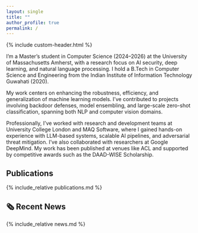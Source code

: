 ```yaml
---
layout: single
title: ""
author_profile: true
permalink: /
---
```



{% include custom-header.html %}

I’m a Master’s student in Computer Science (2024–2026) at the University of Massachusetts Amherst, with a research focus on AI security, deep learning, and natural language processing. I hold a B.Tech in Computer Science and Engineering from the Indian Institute of Information Technology Guwahati (2020).

My work centers on enhancing the robustness, efficiency, and generalization of machine learning models. I’ve contributed to projects involving backdoor defenses, model ensembling, and large-scale zero-shot classification, spanning both NLP and computer vision domains.

Professionally, I’ve worked with research and development teams at University College London and MAQ Software, where I gained hands-on experience with LLM-based systems, scalable AI pipelines, and adversarial threat mitigation. I’ve also collaborated with researchers at Google DeepMind. My work has been published at venues like ACL and supported by competitive awards such as the DAAD-WISE Scholarship.


## Publications

{% include_relative publications.md %}

## 🗞 Recent News

{% include_relative news.md %}